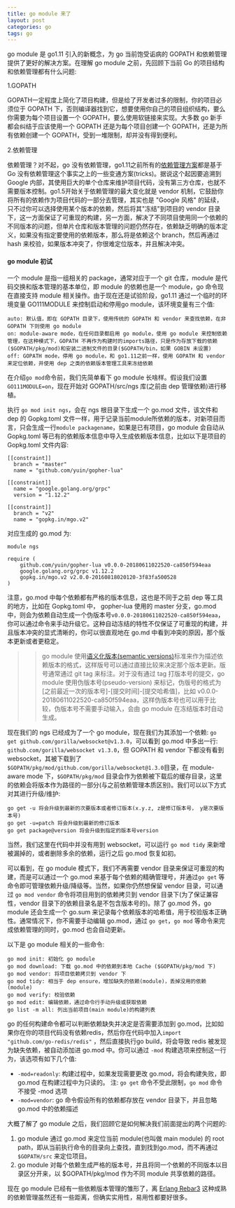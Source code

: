 ```yaml
---
title: go module 来了
layout: post
categories: go
tags: go
---
```


go module 是 go1.11 引入的新概念，为 go  当前饱受诟病的 GOPATH 和依赖管理提供了更好的解决方案。在理解 go module 之前，先回顾下当前 Go 的项目结构和依赖管理都有什么问题:

1.GOPATH

GOPATH一定程度上简化了项目构建，但是给了开发者过多的限制，你的项目必须位于 GOPATH 下，否则编译器找到它，想要使用你自己的项目组织结构，要么你需要为每个项目设置一个 GOPATH，要么使用软链接来实现。大多数 go 新手都会纠结于应该使用一个 GOPATH 还是为每个项目创建一个 GOPATH，还是为所有依赖创建一个 GOPATH，受到一堆限制，却并没有得到便利。

<!--more-->

2.依赖管理

依赖管理？对不起，go 没有依赖管理，go1.11之前所有的[依赖管理方案](https://github.com/golang/go/wiki/PackageManagementTools)都是基于 Go 没有依赖管理这个事实之上的一些变通方案(tricks)。据说这个起因要追溯到 Google 内部，其使用巨大的单个仓库来维护项目代码，没有第三方仓库，也就不需要版本控制。go1.5开始关于依赖管理的最大变化就是 vendor 机制，它鼓励你将所有的依赖作为项目代码的一部分去管理，其实也是 "Google 风格" 的延续，只不过你可以选择使用某个版本的依赖，然后将其"冻结"到项目的 vendor 目录下，这一方面保证了可重现的构建，另一方面，解决了不同项目使用同一个依赖的不同版本的问题，但单片仓库和版本管理的问题仍然存在，依赖缺乏明确的版本定义，如果没有指定要使用的依赖版本，那么将是依赖这个 branch，然后再通过 hash 来校验，如果版本冲突了，你很难定位版本，并且解决冲突。


#### go module 初试

一个 module 是指一组相关的 package，通常对应于一个 git 仓库，module 是代码交换和版本管理的基本单位，即 module 的依赖也是一个 module，go 命令现在直接支持 module 相关操作。由于现在还是试验阶段，go1.11 通过一个临时的环境变量 GO111MODULE 来控制启动和停用go module，该环境变量有三个值:

    auto: 默认值，即在 GOPATH 目录下，使用传统的 GOPATH 和 vendor 来查找依赖，在非 GOPATH 下则使用 go module 
    on: module-aware mode，在任何目录都启用 go module，使用 go module 来控制依赖管理，在这种模式下，GOPATH 不再作为构建时的imports路径，只是作为存放下载的依赖($GOPATH/pkg/mod)和安装二进制文件的目录($GOPATH/bin，如果 GOBIN 未设置)
    off: GOPATH mode，停用 go module，和 go1.11之前一样，使用 GOPATH 和 vendor 来定位依赖，并使用 dep 之类的依赖版本管理工具来冻结依赖
    

在介绍`go mod`命令前，我们先简单看下 go module 长啥样。假设我们设置`GO111MODULE=on`，现在开始对 GOPATH/src/ngs 库(之前由 dep 管理依赖)进行移植。

执行 `go mod init ngs`，会在 ngs 根目录下生成一个 go.mod 文件，该文件和 dep 的 Gopkg.toml 文件一样，用于记录当前module所依赖的版本，对新项目而言，只会生成一行`module packagename`，如果是已有项目，go module 会自动从 Gopkg.toml 等已有的依赖版本信息中导入生成依赖版本信息，比如以下是项目的 Gopkg.toml 文件内容:

    [[constraint]]
      branch = "master"
      name = "github.com/yuin/gopher-lua"

    [[constraint]]
      name = "google.golang.org/grpc"
      version = "1.12.2"
      
    [[constraint]]
      branch = "v2"
      name = "gopkg.in/mgo.v2"
      
对应生成的 go.mod 为:

    module ngs

    require (
        github.com/yuin/gopher-lua v0.0.0-20180611022520-ca850f594eaa
        google.golang.org/grpc v1.12.2
        gopkg.in/mgo.v2 v2.0.0-20160818020120-3f83fa500528
    )
  
  
注意，go.mod 中每个依赖都有严格的版本信息，这也是不同于之前 dep 等工具的地方，比如在 Gopkg.toml 中， gopher-lua 使用的 master 分支，go.mod 中，则会为依赖自动生成一个伪版本号`v0.0.0-20180611022520-ca850f594eaa`，你可以通过命令来手动升级它。这种自动冻结的特性不仅保证了可重现的构建，并且版本冲突的显式清晰的，你可以很直观地在 go.md 中看到冲突的原因，那个版本更新或者更稳定。

>> go module 使用[语义化版本(semantic versions)](https://semver.org/lang/zh-CN/)标准来作为描述依赖版本的格式，这样版号可以通过直接比较来决定那个版本更新。版号通常通过 git tag 来标注。对于没有通过 tag 打版本号的提交，go module 使用伪版本号(pseudo-version) 来标记，伪版号的格式为 [之前最近一次的版本号]-[提交时间]-[提交哈希值]，比如 v0.0.0-20180611022520-ca850f594eaa，这样伪版本号也可以用于比较，伪版本号不需要手动输入，会由 go module 在冻结版本时自动生成。

现在我们的 ngs 已经成为了一个 go module，现在我们为其添加一个依赖: `go get github.com/gorilla/websocket@v1.3.0`，可以看到 go.mod 中多出一行: `github.com/gorilla/websocket v1.3.0`，但 GOPATH 和 vendor 下都没有看到 websocket，其被下载到了 `$GOPATH/pkg/mod/github.com/gorilla/websocket@1.3.0`目录，在 module-aware mode 下，`$GOPATH/pkg/mod` 目录会作为依赖被下载后的缓存目录，这里的依赖会将版本作为路径的一部分(与之前依赖管理本质区别)。我们可以以下方式对其进行升级/维护:

    go get -u 将会升级到最新的次要版本或者修订版本(x.y.z, z是修订版本号， y是次要版本号)
    go get -u=patch 将会升级到最新的修订版本
    go get package@version 将会升级到指定的版本号version

当然，我们这里在代码中并没有用到 websocket，可以运行 `go mod tidy` 来新增被漏掉的，或者删除多余的依赖，运行之后 go.mod 恢复如初。

可以看到，在 go module 模式下，我们不再需要 vendor 目录来保证可重现的构建，而是可以通过一个 go.mod 来基于每个依赖的精确管理号，并通过`go get` 等命令即可管理依赖升级/降级等。当然，如果你仍然想保留 vendor 目录，可以通过 `go mod vendor` 命令将项目用到的依赖拷贝到 vendor 目录下(为了保证兼容性，vendor 目录下的依赖目录名是不包含版本号的)。除了 go.mod 外，go module 还会生成一个 go.sum 来记录每个依赖版本的哈希值，用于校验版本正确性。通常情况下，你不需要手动编辑 go.mod，通过 `go get`，`go mod` 等命令来完成依赖管理的同时，go.mod 也会自动更新。

以下是 go module 相关的一些命令:

    go mod init: 初始化 go module
    go mod download: 下载 go.mod 中的依赖到本地 Cache ($GOPATH/pkg/mod 下)
    go mod vendor: 将项目依赖拷贝到 vendor 下
    go mod tidy: 相当于 dep ensure，增加缺失的依赖(module)，丢掉没用的依赖(module)
    go mod verify: 校验依赖
    go mod edit: 编辑依赖，通过命令行手动升级或获取依赖
    go list -m all: 列出当前项目(main module)的构建列表
    
go 的任何构建命令都可以判断依赖缺失并决定是否需要添加到 go.mod，比如如果你在你的项目代码没有依赖redis，然后你在代码中加入`import "github.com/go-redis/redis"` ，然后直接执行go build，将会导致 redis 被发现为缺失依赖，被自动添加进 go.mod 中。你可以通过 `-mod` 构建选项来控制这一行为，该选项有如下几个值:

- `-mod=readonly`: 构建过程中，如果发现需要更改 go.mod，将会构建失败，即 go.mod 在构建过程中为只读的。 注: `go get` 命令不受此限制，`go mod` 命令不接受 -mod 选项
- `-mod=vendor`: go 命令假设所有的依赖都存放在 vendor 目录下，并且忽略 go.mod 中的依赖描述
    
大概了解了 go module 之后，我们回顾它是如何解决我们前面提出的两个问题的:

1. go module 通过 go.mod 来定位当前 module(也叫做 main module) 的 root path，即从当前执行命令的目录向上查找，直到找到go.mod，而不再通过 `$GOPATH/src` 来定位项目。
2. go module 对每个依赖生成严格的版本号，并且将同一个依赖的不同版本以目录区分开来，以 $GOPATH/pkg/mod 作为不同 module 共享依赖的路径。

现在 go module 已经有一些依赖版本管理的雏形了，离 [Erlang Rebar3](http://wudaijun.com/2016/09/erlang-rebar3/) 这种成熟的依赖管理虽然还有一些距离，但确实实用性，易用性都要好很多。
